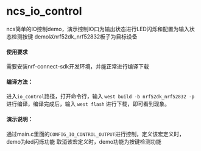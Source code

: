 # ncs_io_control
ncs简单的IO控制demo，演示控制IO口为输出状态进行LED闪烁和配置为输入状态检测按键
demo以nrf52dk_nrf52832板子为目标设备

#### 使用要求
需要安装nrf-connect-sdk开发环境，并能正常进行编译下载

#### 编译方法：
进入`io_control`路径，打开命令行，输入
`west build -b nrf52dk_nrf52832 -p`
进行编译，编译完成后，输入
`west flash`
进行下载，即可看到现象。

#### 演示说明：
通过main.c里面的`CONFIG_IO_CONTROL_OUTPUT`进行控制，定义该宏定义时，demo为led闪烁功能
取消该宏定义时，demo功能为按键检测功能
